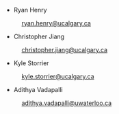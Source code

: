 <!-- # Authors {#authors} -->

  - Ryan Henry

    &emsp;<i class="fa-solid fa-envelope"></i>&nbsp;<ryan.henry@ucalgary.ca>

  - Christopher Jiang
  
    &emsp;<i class="fa-solid fa-envelope"></i>&nbsp;<christopher.jiang@ucalgary.ca>
  
  - Kyle Storrier
  
    &emsp;<i class="fa-solid fa-envelope"></i>&nbsp;<kyle.storrier@ucalgary.ca>
  
  - Adithya Vadapalli
  
    &emsp;<i class="fa-solid fa-envelope"></i>&nbsp;<adithya.vadapalli@uwaterloo.ca>